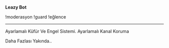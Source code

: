 **Leazy Bot** 

!moderasyon
!guard
!eğlence
______________________

Ayarlamalı Küfür Ve Engel Sistemi.
Ayarlamalı Kanal Koruma

Daha Fazlası Yakında..
